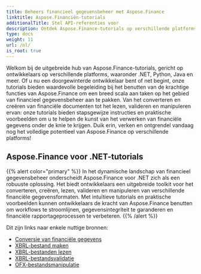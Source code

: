 ```yaml
---
title: Beheers financieel gegevensbeheer met Aspose.Finance
linktitle: Aspose.Financiën-tutorials
additionalTitle: Stel API-referenties voor
description: Ontdek Aspose.Finance-tutorials op verschillende platforms (.NET, Python, enz.) om moeiteloos het beheer van financiële gegevens onder de knie te krijgen.
type: docs
weight: 11
url: /nl/
is_root: true
---
```


Welkom bij de uitgebreide hub van Aspose.Finance-tutorials, gericht op ontwikkelaars op verschillende platforms, waaronder .NET, Python, Java en meer. Of u nu een doorgewinterde ontwikkelaar bent of net begint, onze tutorials bieden waardevolle begeleiding bij het benutten van de krachtige functies van Aspose.Finance om een breed scala aan taken op het gebied van financieel gegevensbeheer aan te pakken. Van het converteren en creëren van financiële documenten tot het lezen, valideren en manipuleren ervan: onze tutorials bieden stapsgewijze instructies en praktische voorbeelden om u te helpen de kunst van het verwerken van financiële gegevens onder de knie te krijgen. Duik erin, verken en ontgrendel vandaag nog het volledige potentieel van Aspose.Finance op verschillende platforms!

## Aspose.Finance voor .NET-tutorials
{{% alert color="primary" %}}
In het dynamische landschap van financieel gegevensbeheer onderscheidt Aspose.Finance voor .NET zich als een robuuste oplossing. Het biedt ontwikkelaars een uitgebreide toolkit voor het converteren, creëren, lezen, valideren en manipuleren van verschillende financiële gegevensformaten. Met intuïtieve tutorials en praktische voorbeelden kunnen ontwikkelaars de kracht van Aspose.Finance benutten om workflows te stroomlijnen, gegevensintegriteit te garanderen en financiële rapportageprocessen te verbeteren.
{{% /alert %}}

Dit zijn links naar enkele nuttige bronnen:
 
- [Conversie van financiële gegevens](./net/financial-data-conversion/)
- [XBRL-bestand maken](./net/xbrl-file-creation/)
- [XBRL-bestanden lezen](./net/xbrl-file-reading/)
- [XBRL-bestandsvalidatie](./net/xbrl-file-validation/)
- [OFX-bestandsmanipulatie](./net/ofx-file-manipulation/)